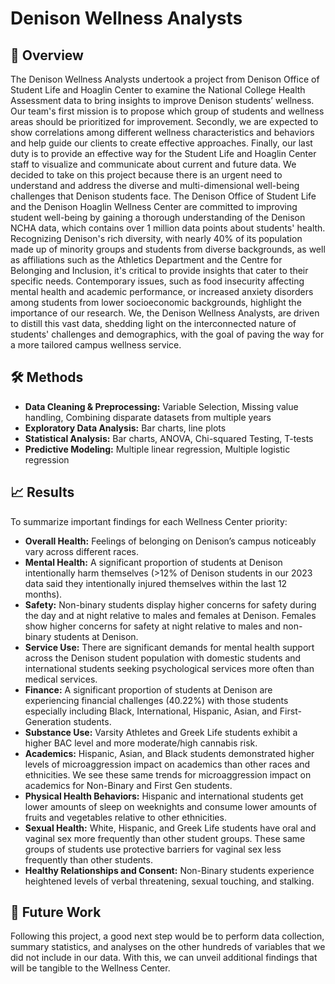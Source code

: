 # Denison Wellness Analysts 

## 📌 Overview
The Denison Wellness Analysts undertook a project from Denison Office of Student Life and Hoaglin Center to examine the National College Health Assessment data to bring insights to improve Denison students’ wellness. Our team's first mission is to propose which group of students and wellness areas should be prioritized for improvement. Secondly, we are expected to show correlations among different wellness characteristics and behaviors and help guide our clients to create effective approaches. Finally, our last duty is to provide an effective way for the Student Life and Hoaglin Center staff to visualize and communicate about current and future data.
We decided to take on this project because there is an urgent need to understand and address the diverse and multi-dimensional well-being challenges that Denison students face. The Denison Office of Student Life and the Denison Hoaglin Wellness Center are committed to improving student well-being by gaining a thorough understanding of the Denison NCHA data, which contains over 1 million data points about students' health. Recognizing Denison's rich diversity, with nearly 40% of its population made up of minority groups and students from diverse backgrounds, as well as affiliations such as the Athletics Department and the Centre for Belonging and Inclusion, it's critical to provide insights that cater to their specific needs. Contemporary issues, such as food insecurity affecting mental health and academic performance, or increased anxiety disorders among students from lower socioeconomic backgrounds, highlight the importance of our research. 
We, the Denison Wellness Analysts, are driven to distill this vast data, shedding light on the interconnected nature of students' challenges and demographics, with the goal of paving the way for a more tailored campus wellness service.

## 🛠️ Methods
- **Data Cleaning & Preprocessing:** Variable Selection, Missing value handling, Combining disparate datasets from multiple years
- **Exploratory Data Analysis:** Bar charts, line plots
- **Statistical Analysis:** Bar charts, ANOVA, Chi-squared Testing, T-tests
- **Predictive Modeling:** Multiple linear regression, Multiple logistic regression

## 📈 Results
To summarize important findings for each Wellness Center priority:
- **Overall Health:** Feelings of belonging on Denison’s campus noticeably vary across different races.
- **Mental Health:** A significant proportion of students at Denison intentionally harm themselves (>12% of Denison students in our 2023 data said they intentionally injured themselves within the last 12 months). 
- **Safety:** Non-binary students display higher concerns for safety during the day and at night relative to males and females at Denison. Females show higher concerns for safety at night relative to males and non-binary students at Denison. 
- **Service Use:** There are significant demands for mental health support across the Denison student population with domestic students and international students seeking psychological services more often than medical services. 
- **Finance:** A significant proportion of students at Denison are experiencing financial challenges (40.22%) with those students especially including Black, International, Hispanic, Asian, and First-Generation students.
- **Substance Use:** Varsity Athletes and Greek Life students exhibit a higher BAC level and more moderate/high cannabis risk.
- **Academics:** Hispanic, Asian, and Black students demonstrated higher levels of microaggression impact on academics than other races and ethnicities. We see these same trends for microaggression impact on academics for Non-Binary and First Gen students. 
- **Physical Health Behaviors:** Hispanic and international students get lower amounts of sleep on weeknights and consume lower amounts of fruits and vegetables relative to other ethnicities. 
- **Sexual Health:**  White, Hispanic, and Greek Life students have oral and vaginal sex more frequently than other student groups. These same groups of students use protective barriers for vaginal sex less frequently than other students. 
- **Healthy Relationships and Consent:** Non-Binary students experience heightened levels of verbal threatening, sexual touching, and stalking.

## 📌 Future Work
Following this project, a good next step would be to perform data collection, summary statistics, and analyses on the other hundreds of variables that we did not include in our data. With this, we can unveil additional findings that will be tangible to the Wellness Center. 
